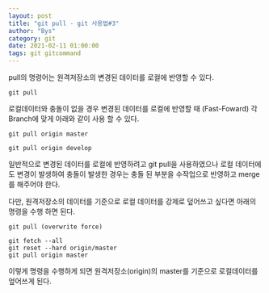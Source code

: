 ```yaml
---
layout: post
title: "git pull - git 사용법#3"
author: "Bys"
category: git
date: 2021-02-11 01:00:00
tags: git gitcommand
---
```


pull의 명령어는 원격저장소의 변경된 데이터를 로컬에 반영할 수 있다.

`git pull`

로컬데이터와 충돌이 없을 경우 변경된 데이터를 로컬에 반영할 때 (Fast-Foward)
각 Branch에 맞게 아래와 같이 사용 할 수 있다.

```git
git pull origin master
```
```git
git pull origin develop
```



일반적으로 변경된 데이터를 로컬에 반영하려고 git pull을 사용하였으나 로컬 데이터에도 변경이 발생하여 충돌이 발생한 경우는 충돌 된 부분을 수작업으로 반영하고 merge를 해주어야 한다.

다만, 원격저장소의 데이터를 기준으로 로컬 데이터를 강제로 덮어쓰고 싶다면 아래의 명령을 수행 하면 된다.

`git pull (overwrite force)`
```git
git fetch --all 
git reset --hard origin/master 
git pull origin master  
```
이렇게 명령을 수행하게 되면 원격저장소(origin)의 master를 기준으로 로컬데이터를 엎어쓰게 된다. 

<br><br> 

